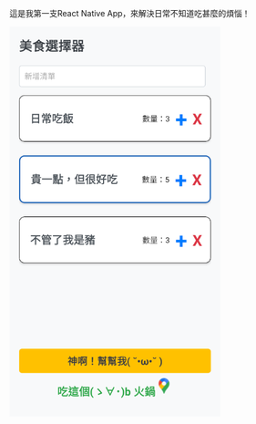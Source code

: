 這是我第一支React Native App，來解決日常不知道吃甚麼的煩惱！

![image](https://github.com/D11225687/FoodSelecter/blob/main/assets/CoverPhoto.png)